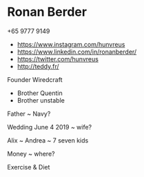 # Ronan Berder

+65 9777 9149

* https://www.instagram.com/hunvreus
* https://www.linkedin.com/in/ronanberder/
* https://twitter.com/hunvreus
* http://teddy.fr/


Founder Wiredcraft
* Brother Quentin
* Brother unstable

Father ~ Navy?

Wedding June 4 2019 ~ wife?

Alix ~ Andrea ~ 7 seven kids

Money ~ where?

Exercise & Diet

